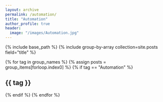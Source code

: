 ```yaml
---
layout: archive
permalink: /automation/
title: "Automation"
author_profile: true
header:
  image: "/images/Automation.jpg"
---
```


{% include base_path %}
{% include group-by-array collection=site.posts field="title" %}


{% for tag in group_names %}
  {% assign posts = group_items[forloop.index0] %}
  {% if tag == "Automation" %}
    <h2 id="{{ tag | slugify }}" class="archive__subtitle">{{ tag }}</h2>
  {% endif %}
{% endfor %}
